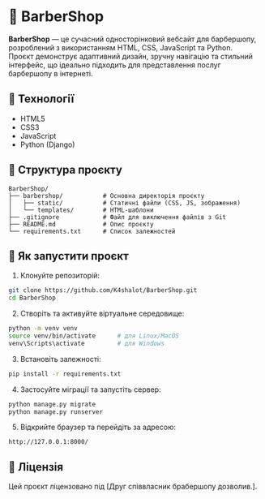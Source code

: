 # 💈 BarberShop

**BarberShop** — це сучасний односторінковий вебсайт для барбершопу, розроблений з використанням HTML, CSS, JavaScript та Python.  
Проєкт демонструє адаптивний дизайн, зручну навігацію та стильний інтерфейс, що ідеально підходить для представлення послуг барбершопу в інтернеті.

## 🔧 Технології

- HTML5  
- CSS3  
- JavaScript  
- Python (Django)

## 📁 Структура проєкту

```
BarberShop/
├── barbershop/           # Основна директорія проєкту
│   ├── static/           # Статичні файли (CSS, JS, зображення)
│   └── templates/        # HTML-шаблони
├── .gitignore            # Файл для виключення файлів з Git
├── README.md             # Опис проєкту
└── requirements.txt      # Список залежностей
```

## 🚀 Як запустити проєкт

1. Клонуйте репозиторій:

```bash
git clone https://github.com/K4shalot/BarberShop.git
cd BarberShop
```

2. Створіть та активуйте віртуальне середовище:

```bash
python -m venv venv
source venv/bin/activate      # для Linux/MacOS
venv\Scripts\activate         # для Windows
```

3. Встановіть залежності:

```bash
pip install -r requirements.txt
```

4. Застосуйте міграції та запустіть сервер:

```bash
python manage.py migrate
python manage.py runserver
```

5. Відкрийте браузер та перейдіть за адресою:

```
http://127.0.0.1:8000/
```

## 📄 Ліцензія

Цей проєкт ліцензовано під [Друг співвласник брабершопу дозволив.].

